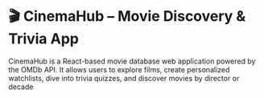 # 🎬 CinemaHub – Movie Discovery & Trivia App

CinemaHub is a React-based movie database web application powered by the OMDb API. It allows users to explore films, create personalized watchlists, dive into trivia quizzes, and discover movies by director or decade
